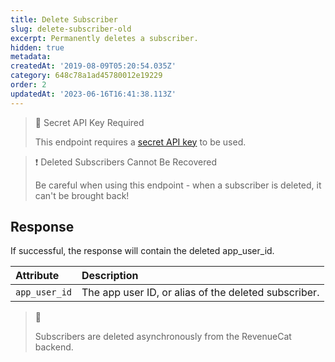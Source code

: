 ```yaml
---
title: Delete Subscriber
slug: delete-subscriber-old
excerpt: Permanently deletes a subscriber.
hidden: true
metadata: 
createdAt: '2019-08-09T05:20:54.035Z'
category: 648c78a1ad45780012e19229
order: 2
updatedAt: '2023-06-16T16:41:38.113Z'
---
```

> 🚧 Secret API Key Required
> 
> This endpoint requires a [secret API key](doc:authentication) to be used.

> ❗️ Deleted Subscribers Cannot Be Recovered
> 
> Be careful when using this endpoint - when a subscriber is deleted, it can't be brought back!

## Response

If successful, the response will contain the deleted app_user_id. 

| Attribute     | Description                                          |
| :------------ | :--------------------------------------------------- |
| `app_user_id` | The app user ID, or alias of the deleted subscriber. |

> 📘 
> 
> Subscribers are deleted asynchronously from the RevenueCat backend.
